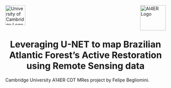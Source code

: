 
<img src="https://github.com/fnincao/reforestation-CNN/assets/65984824/274959e3-9a09-4cca-a7c4-f298acd270e0" alt="University of Cambridge Logo" align="left" width="63">

<img src="https://github.com/fnincao/reforestation-CNN/assets/65984824/adf42702-0716-469d-85f1-453f653b25b9" alt="AI4ER Logo" align="right" width="80">

<br>
<br>
<br>
<br>

<h1 align="center">Leveraging U-NET to map Brazilian Atlantic Forest’s Active Restoration using Remote Sensing data</h1>
Cambridge University A14ER CDT MRes project by Felipe Begliomini.


